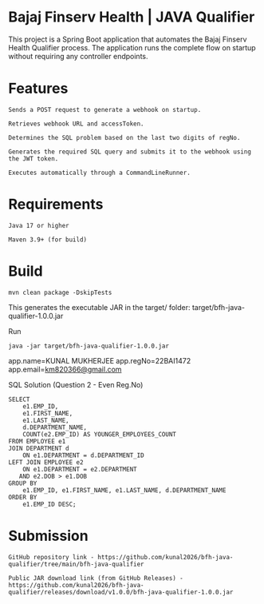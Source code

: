 # Bajaj Finserv Health | JAVA Qualifier
This project is a Spring Boot application that automates the Bajaj Finserv Health Qualifier process. The application runs the complete flow on startup without requiring any controller endpoints.

# Features
    Sends a POST request to generate a webhook on startup.
    
    Retrieves webhook URL and accessToken.
    
    Determines the SQL problem based on the last two digits of regNo.
    
    Generates the required SQL query and submits it to the webhook using the JWT token.
    
    Executes automatically through a CommandLineRunner.

# Requirements
    Java 17 or higher
    
    Maven 3.9+ (for build)

# Build

```
mvn clean package -DskipTests
```

This generates the executable JAR in the target/ folder:
target/bfh-java-qualifier-1.0.0.jar


Run
```
java -jar target/bfh-java-qualifier-1.0.0.jar
```


app.name=KUNAL MUKHERJEE
app.regNo=22BAI1472
app.email=km820366@gmail.com

SQL Solution (Question 2 - Even Reg.No)

```
SELECT 
    e1.EMP_ID,
    e1.FIRST_NAME,
    e1.LAST_NAME,
    d.DEPARTMENT_NAME,
    COUNT(e2.EMP_ID) AS YOUNGER_EMPLOYEES_COUNT
FROM EMPLOYEE e1
JOIN DEPARTMENT d 
    ON e1.DEPARTMENT = d.DEPARTMENT_ID
LEFT JOIN EMPLOYEE e2
    ON e1.DEPARTMENT = e2.DEPARTMENT
   AND e2.DOB > e1.DOB
GROUP BY 
    e1.EMP_ID, e1.FIRST_NAME, e1.LAST_NAME, d.DEPARTMENT_NAME
ORDER BY 
    e1.EMP_ID DESC;

```

# Submission
    GitHub repository link - https://github.com/kunal2026/bfh-java-qualifier/tree/main/bfh-java-qualifier
    
    Public JAR download link (from GitHub Releases) - https://github.com/kunal2026/bfh-java-qualifier/releases/download/v1.0.0/bfh-java-qualifier-1.0.0.jar
